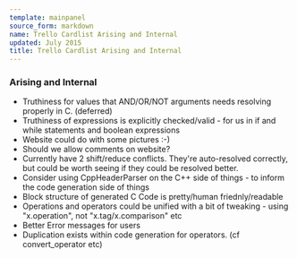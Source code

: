 ```yaml
---
template: mainpanel
source_form: markdown
name: Trello Cardlist Arising and Internal
updated: July 2015
title: Trello Cardlist Arising and Internal
---
```

### Arising and Internal

* Truthiness for values that AND/OR/NOT arguments needs resolving properly in C. (deferred)
* Truthiness of expressions is explicitly checked/valid - for us in if and while statements and boolean expressions
* Website could do with some pictures :-)
* Should we allow comments on website?
* Currently have 2 shift/reduce conflicts. They're auto-resolved correctly, but could be worth seeing if they could be resolved better.
* Consider using CppHeaderParser on the C++ side of things - to inform the code generation side of things
* Block structure of generated C Code is pretty/human friednly/readable
* Operations and operators could be unified with a bit of tweaking - using "x.operation", not "x.tag/x.comparison" etc
* Better Error messages for users
* Duplication exists within code generation for operators. (cf convert_operator etc)

